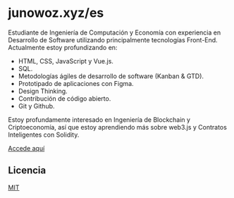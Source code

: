 # junowoz.xyz/es

Estudiante de Ingeniería de Computación y Economía con experiencia en Desarrollo de Software utilizando principalmente tecnologías Front-End. Actualmente estoy profundizando en:

- HTML, CSS, JavaScript y Vue.js.
- SQL.
- Metodologías ágiles de desarrollo de software (Kanban & GTD).
- Prototipado de aplicaciones con Figma.
- Design Thinking.
- Contribución de código abierto.
- Git y Github.

Estoy profundamente interesado en Ingeniería de Blockchain y Criptoeconomía, así que estoy aprendiendo más sobre web3.js y Contratos Inteligentes con Solidity.

[Accede aquí](https://junowoz.xyz/es)

## Licencia

[MIT](https://choosealicense.com/licenses/mit/)
